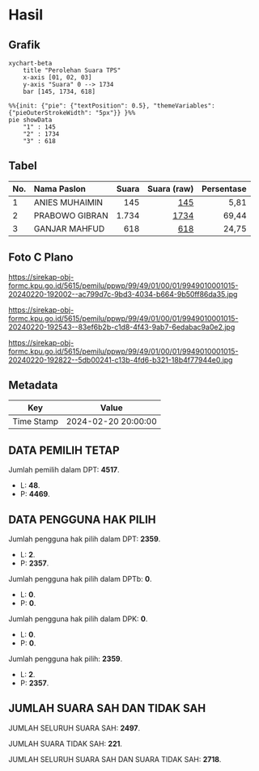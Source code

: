 # Hasil

## Grafik

```mermaid
xychart-beta
    title "Perolehan Suara TPS"
    x-axis [01, 02, 03]
    y-axis "Suara" 0 --> 1734
    bar [145, 1734, 618]
```

```mermaid
%%{init: {"pie": {"textPosition": 0.5}, "themeVariables": {"pieOuterStrokeWidth": "5px"}} }%%
pie showData
    "1" : 145
    "2" : 1734
    "3" : 618
```

## Tabel

| No. | Nama Paslon    | Suara | Suara (raw) | Persentase |
|:--- |:-------------- | -----:| -----------:| ----------:|
| 1   | ANIES MUHAIMIN | 145   | [145][p-1]  | 5,81       |
| 2   | PRABOWO GIBRAN | 1.734 | [1734][p-2] | 69,44      |
| 3   | GANJAR MAHFUD  | 618   | [618][p-3]  | 24,75      |


[p-1]: https://github.com/gigit-pemilu/pemilu-2024-99-luar-negeri/blob/main/pilpres/hitung-suara/sub/99-luar-negeri/sub/49-hong-kong-republik-rakyat-tiongkok/sub/01-hong-kong-republik-rakyat-tiongkok/sub/0001-hong-kong-republik-rakyat-tiongkok/sub/015-pos-011/sub/paslon-1.txt
[p-2]: https://github.com/gigit-pemilu/pemilu-2024-99-luar-negeri/blob/main/pilpres/hitung-suara/sub/99-luar-negeri/sub/49-hong-kong-republik-rakyat-tiongkok/sub/01-hong-kong-republik-rakyat-tiongkok/sub/0001-hong-kong-republik-rakyat-tiongkok/sub/015-pos-011/sub/paslon-2.txt
[p-3]: https://github.com/gigit-pemilu/pemilu-2024-99-luar-negeri/blob/main/pilpres/hitung-suara/sub/99-luar-negeri/sub/49-hong-kong-republik-rakyat-tiongkok/sub/01-hong-kong-republik-rakyat-tiongkok/sub/0001-hong-kong-republik-rakyat-tiongkok/sub/015-pos-011/sub/paslon-3.txt

## Foto C Plano

https://sirekap-obj-formc.kpu.go.id/5615/pemilu/ppwp/99/49/01/00/01/9949010001015-20240220-192002--ac799d7c-9bd3-4034-b664-9b50ff86da35.jpg

https://sirekap-obj-formc.kpu.go.id/5615/pemilu/ppwp/99/49/01/00/01/9949010001015-20240220-192543--83ef6b2b-c1d8-4f43-9ab7-6edabac9a0e2.jpg

https://sirekap-obj-formc.kpu.go.id/5615/pemilu/ppwp/99/49/01/00/01/9949010001015-20240220-192822--5db00241-c13b-4fd6-b321-18b4f77944e0.jpg


## Metadata

| Key        | Value               |
| ---------- | ------------------- |
| Time Stamp | 2024-02-20 20:00:00 |


## DATA PEMILIH TETAP

Jumlah pemilih dalam DPT: **4517**.
 * L: **48**.
 * P: **4469**.

## DATA PENGGUNA HAK PILIH

Jumlah pengguna hak pilih dalam DPT: **2359**.
 * L: **2**.
 * P: **2357**.

Jumlah pengguna hak pilih dalam DPTb: **0**.
 * L: **0**.
 * P: **0**.

Jumlah pengguna hak pilih dalam DPK: **0**.
 * L: **0**.
 * P: **0**.

Jumlah pengguna hak pilih: **2359**.
 * L: **2**.
 * P: **2357**.

## JUMLAH SUARA SAH DAN TIDAK SAH

JUMLAH SELURUH SUARA SAH: **2497**.

JUMLAH SUARA TIDAK SAH: **221**.

JUMLAH SELURUH SUARA SAH DAN SUARA TIDAK SAH: **2718**.


